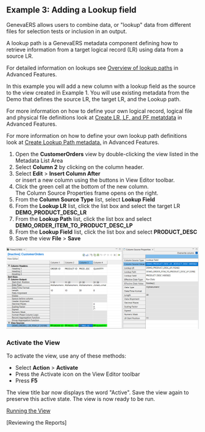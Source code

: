 ## Example 3: Adding a Lookup field 

GenevaERS allows users to combine data, or "lookup" data from different files for selection tests or inclusion in an output. 

A lookup path is a GenevaERS metadata component defining how to retrieve information from a target logical record (LR) using data from a source LR.

For detailed information on lookups see [Overview of lookup paths](../../AdvancedFeatures/OverviewLookupPaths.md) in Advanced Features.

In this example you will add a new column with a lookup field as the source to the view created in Example 1. You will use existing metadata from the Demo that defines the source LR, the target LR, and the Lookup path. 

For more information on how to define your own logical record, logical file and physical file definitions look at [Create LR, LF, and PF metatdata](../../AdvancedFeatures/MetaData/CreateLRLFPFs.md) in Advanced Features.

For more information on how to define your own lookup path definitions look at [Create Lookup Path metadata.](../../AdvancedFeatures/MetaData/CreateLookupPath.md) in Advanced Features.

1. Open the **CustomerOrders** view by double-clicking the view listed in the Metadata List Area
2. Select **Column 2** by clicking on the column header.
3. Select **Edit** > **Insert Column After**  
or insert a new column using the buttons in View Editor toolbar.
4. Click the green cell at the bottom of the new column.  
The Column Source Properties frame opens on the right.  
5.  From the **Column Source Type** list, select **Lookup Field**
6.  From the **Lookup LR** list, click the list box and select the target LR **DEMO_PRODUCT_DESC_LR**
7.  From the **Lookup Path** list, click the list box and select **DEMO_ORDER_ITEM_TO_PRODUCT_DESC_LP**
8.  From the **Lookup Field** list, click the list box and select **PRODUCT_DESC**
9.  Save the view **File** > **Save**

![Column source properties showing lookup path.](../../images/AddLookupColumn.png)

### Activate the View 

To activate the view, use any of these methods: 
- Select  **Action** > **Activate** 
- Press the Activate icon on the View Editor toolbar 
- Press **F5**

The view title bar now displays the word "Active". Save the view again to preserve this active state. The view is now ready to be run.

[Running the View](../RunView/RunView.md)

[Reviewing the Reports]
